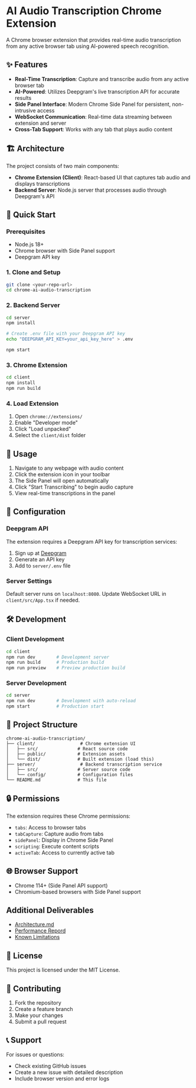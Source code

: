 # AI Audio Transcription Chrome Extension

A Chrome browser extension that provides real-time audio transcription from any active browser tab using AI-powered speech recognition.

## ✨ Features

- **Real-Time Transcription**: Capture and transcribe audio from any active browser tab
- **AI-Powered**: Utilizes Deepgram's live transcription API for accurate results
- **Side Panel Interface**: Modern Chrome Side Panel for persistent, non-intrusive access
- **WebSocket Communication**: Real-time data streaming between extension and server
- **Cross-Tab Support**: Works with any tab that plays audio content

## 🏗️ Architecture

The project consists of two main components:

- **Chrome Extension (Client)**: React-based UI that captures tab audio and displays transcriptions
- **Backend Server**: Node.js server that processes audio through Deepgram's API

## 🚀 Quick Start

### Prerequisites

- Node.js 18+ 
- Chrome browser with Side Panel support
- Deepgram API key

### 1. Clone and Setup

```bash
git clone <your-repo-url>
cd chrome-ai-audio-transcription
```

### 2. Backend Server

```bash
cd server
npm install

# Create .env file with your Deepgram API key
echo "DEEPGRAM_API_KEY=your_api_key_here" > .env

npm start
```

### 3. Chrome Extension

```bash
cd client
npm install
npm run build
```

### 4. Load Extension

1. Open `chrome://extensions/`
2. Enable "Developer mode"
3. Click "Load unpacked"
4. Select the `client/dist` folder

## 🎯 Usage

1. Navigate to any webpage with audio content
2. Click the extension icon in your toolbar
3. The Side Panel will open automatically
4. Click "Start Transcribing" to begin audio capture
5. View real-time transcriptions in the panel

## 🔧 Configuration

### Deepgram API

The extension requires a Deepgram API key for transcription services:

1. Sign up at [Deepgram](https://deepgram.com/)
2. Generate an API key
3. Add to `server/.env` file

### Server Settings

Default server runs on `localhost:8080`. Update WebSocket URL in `client/src/App.tsx` if needed.

## 🛠️ Development

### Client Development

```bash
cd client
npm run dev        # Development server
npm run build      # Production build
npm run preview    # Preview production build
```

### Server Development

```bash
cd server
npm run dev        # Development with auto-reload
npm start          # Production start
```

## 📁 Project Structure

```
chrome-ai-audio-transcription/
├── client/                 # Chrome extension UI
│   ├── src/               # React source code
│   ├── public/            # Extension assets
│   └── dist/              # Built extension (load this)
├── server/                 # Backend transcription service
│   ├── src/               # Server source code
│   └── config/            # Configuration files
└── README.md              # This file
```

## 🔒 Permissions

The extension requires these Chrome permissions:

- `tabs`: Access to browser tabs
- `tabCapture`: Capture audio from tabs
- `sidePanel`: Display in Chrome Side Panel
- `scripting`: Execute content scripts
- `activeTab`: Access to currently active tab

## 🌐 Browser Support

- Chrome 114+ (Side Panel API support)
- Chromium-based browsers with Side Panel support

## Additional Deliverables
- [Architecture.md](ARCHITECTURE.md)
- [Performance Repord](PERFORMANCE_REPORT.md)
- [Known Limitations](KNOWN_LIMITATIONS.md)

## 📝 License

This project is licensed under the MIT License.

## 🤝 Contributing

1. Fork the repository
2. Create a feature branch
3. Make your changes
4. Submit a pull request

## 📞 Support

For issues or questions:
- Check existing GitHub issues
- Create a new issue with detailed description
- Include browser version and error logs
